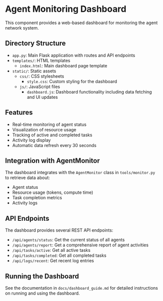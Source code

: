 # Agent Monitoring Dashboard

This component provides a web-based dashboard for monitoring the agent network system.

## Directory Structure

- `app.py`: Main Flask application with routes and API endpoints
- `templates/`: HTML templates
  - `index.html`: Main dashboard page template
- `static/`: Static assets
  - `css/`: CSS stylesheets
    - `style.css`: Custom styling for the dashboard
  - `js/`: JavaScript files
    - `dashboard.js`: Dashboard functionality including data fetching and UI updates

## Features

- Real-time monitoring of agent status
- Visualization of resource usage
- Tracking of active and completed tasks
- Activity log display
- Automatic data refresh every 30 seconds

## Integration with AgentMonitor

The dashboard integrates with the `AgentMonitor` class in `tools/monitor.py` to retrieve data about:

- Agent status
- Resource usage (tokens, compute time)
- Task completion metrics
- Activity logs

## API Endpoints

The dashboard provides several REST API endpoints:

- `/api/agents/status`: Get the current status of all agents
- `/api/agents/report`: Get a comprehensive report of agent activities
- `/api/tasks/active`: Get all active tasks
- `/api/tasks/completed`: Get all completed tasks
- `/api/logs/recent`: Get recent log entries

## Running the Dashboard

See the documentation in `docs/dashboard_guide.md` for detailed instructions on running and using the dashboard.
